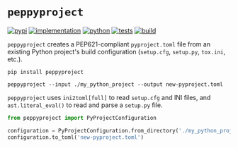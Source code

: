 # `peppyproject`

[![pypi](https://img.shields.io/pypi/v/peppyproject)](https://pypi.org/project/peppyproject)
[![implementation](https://img.shields.io/pypi/implementation/peppyproject)](https://pypi.org/project/peppyproject)
[![python](https://img.shields.io/pypi/pyversions/peppyproject)](https://pypi.org/project/peppyproject)
[![tests](https://github.com/zacharyburnett/peppyproject/actions/workflows/tests.yml/badge.svg)](https://github.com/zacharyburnett/peppyproject/actions/workflows/tests.yml)
[![build](https://github.com/zacharyburnett/peppyproject/actions/workflows/build.yml/badge.svg)](https://github.com/zacharyburnett/peppyproject/actions/workflows/build.yml)

`peppyproject` creates a PEP621-compliant `pyproject.toml` file from an existing Python project's build
configuration (`setup.cfg`, `setup.py`, `tox.ini`, etc.).

```commandline
pip install peppyproject
```

```commandline
peppyproject --input ./my_python_project --output new-pyproject.toml
```

`peppyproject` uses `ini2toml[full]` to read `setup.cfg` and INI files, and `ast.literal_eval()` to read and parse
a `setup.py` file.

```python
from peppyproject import PyProjectConfiguration

configuration = PyProjectConfiguration.from_directory('./my_python_project')
configuration.to_toml('new-pyproject.toml')
```